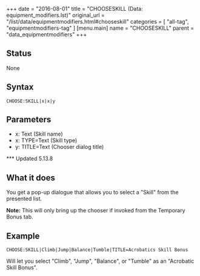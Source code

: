 +++
date = "2016-08-01"
title = "CHOOSESKILL (Data: equipment_modifiers.lst)"
original_url = "/list/data/equipmentmodifiers.html#chooseskill"
categories = [ "all-tag", "equipmentmodifiers-tag" ]
[menu.main]
    name = "CHOOSESKILL"
    parent = "data_equipmentmodifiers"
+++

## Status

None

## Syntax

`CHOOSE:SKILL|x|x|y`

## Parameters

-   x: Text (Skill name)
-   x: TYPE=Text (Skill type)
-   y: TITLE=Text (Chooser dialog title)



<span id="chooseskill"></span> \*\*\* Updated 5.13.8

What it does
------------

You get a pop-up dialogue that allows you to select a "Skill" from the
presented list.

**Note:** This will only bring up the chooser if invoked from the
Temporary Bonus tab.

Example
-------

`CHOOSE:SKILL|Climb|Jump|Balance|Tumble|TITLE=Acrobatics Skill Bonus`

Will let you select "Climb", "Jump", "Balance", or "Tumble" as an
"Acrobatic Skill Bonus".

